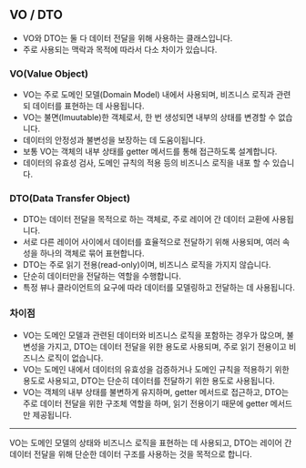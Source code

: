 ## VO / DTO
- VO와 DTO는 둘 다 데이터 전달을 위해 사용하는 클래스입니다.
- 주로 사용되는 맥락과 목적에 따라서 다소 차이가 있습니다.

### VO(Value Object)
- VO는 주로 도메인 모델(Domain Model) 내에서 사용되며, 비즈니스 로직과 관련되 데이터를 표현하는 데 사용됩니다.
- VO는 불면(Imuutable)한 객체로서, 한 번 생성되면 내부의 상태를 변경할 수 없습니다.
- 데이터의 안정성과 불변성을 보장하는 데 도움이됩니다.
- 보통 VO는 객체의 내부 상태를 getter 메서드를 통해 접근하도록 설계합니다.
- 데이터의 유효성 검사, 도메인 규칙의 적용 등의 비즈니스 로직을 내포 할 수 있습니다.

### DTO(Data Transfer Object)
- DTO는 데이터 전달을 목적으로 하는 객체로, 주로 레이어 간 데이터 교환에 사용됩니다.
- 서로 다른 레이어 사이에서 데이터를 효율적으로 전달하기 위해 사용되며, 여러 속성을 하나의 객체로 묶어 표현합니다.
- DTO는 주로 읽기 전용(read-only)이며, 비즈니스 로직을 가지지 않습니다.
- 단순히 데이터만을 전달하는 역할을 수행합니다.
- 특정 뷰나 클라이언트의 요구에 따라 데이터를 모델링하고 전달하는 데 사용됩니다.

### 차이점
- VO는 도메인 모델과 관련된 데이터와 비즈니스 로직을 포함하는 경우가 많으며, 불변성을 가지고, DTO는 데이터 전달을 위한 용도로 사용되며, 주로 읽기 전용이고 비즈니스 로직이 없습니다.
- VO는 도메인 내에서 데이터의 유효성을 검증하거나 도메인 규칙을 적용하기 위한 용도로 사용되고, DTO는 단순히 데이터를 전달하기 위한 용도로 사용됩니다.
- VO는 객체의 내부 상태를 불변하게 유지하며, getter 메서드로 접근하고, DTO는 주로 데이터 전달을 위한 구조체 역할을 하며, 읽기 전용이기 때문에 getter 메서드만 제공됩니다.
---
VO는 도메인 모델의 상태와 비즈니스 로직을 표현하는 데 사용되고, DTO는 레이어 간 데이터 전달을 위해 단순한 데이터 구조를 사용하는 것을 목적으로 합니다.
